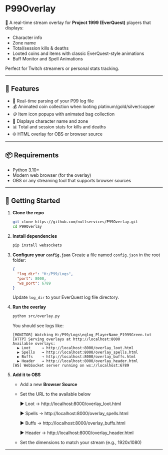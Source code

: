 # P99Overlay

🎥 A real-time stream overlay for **Project 1999 (EverQuest)** players that displays:
- Character info
- Zone name
- Total/session kills & deaths
- Looted coins and items with classic EverQuest-style animations
- Buff Monitor and Spell Animations

Perfect for Twitch streamers or personal stats tracking.

---

## 🔧 Features

- 📜 Real-time parsing of your P99 log file
- 💰 Animated coin collection when looting platinum/gold/silver/copper
- 🪙 Item icon popups with animated bag collection
- 🧍 Displays character name and zone
- 📊 Total and session stats for kills and deaths
- 🌐 HTML overlay for OBS or browser source

---

## 📦 Requirements

- Python 3.10+  
- Modern web browser (for the overlay)
- OBS or any streaming tool that supports browser sources

---

## 🚀 Getting Started

1. **Clone the repo**
   ```bash
   git clone https://github.com/nullservices/P99Overlay.git
   cd P99Overlay
   ```

2. **Install dependencies**
   ```python
   pip install websockets
   ```

4. **Configure your `config.json`**
   Create a file named `config.json` in the root folder:

   ```json
   {
     "log_dir": "H:/P99/Logs",
     "port": 8000,
     "ws_port": 6789
   }
   ```

   Update `log_dir` to your EverQuest log file directory.

5. **Run the overlay**
   ```bash
   python src/overlay.py
   ```

   You should see logs like:
   ```
   [MONITOR] Watching H:/P99/Logs\eqlog_PlayerName_P1999Green.txt
   [HTTP] Serving overlays at http://localhost:8000
   Available overlays:
     ▶ Loot     → http://localhost:8000/overlay_loot.html
     ▶ Spells   → http://localhost:8000/overlay_spells.html
     ▶ Buffs    → http://localhost:8000/overlay_buffs.html
     ▶ Header   → http://localhost:8000/overlay_header.html
   [WS] WebSocket server running on ws://localhost:6789
   ```

6. **Add it to OBS**

   - Add a new **Browser Source**
   - Set the URL to the available below
     
        ▶ Loot     → http://localhost:8000/overlay_loot.html
     
        ▶ Spells   → http://localhost:8000/overlay_spells.html
     
        ▶ Buffs    → http://localhost:8000/overlay_buffs.html
     
        ▶ Header   → http://localhost:8000/overlay_header.html
     
   - Set the dimensions to match your stream (e.g., 1920x1080)

---
